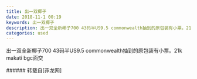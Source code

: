 ```yaml
---
title: 出一双椰子
date: 2018-11-1 00:19
keywords: 出一双椰子
description: 出一双全新椰子700 43码半US9.5 commonwealth抽到的原包装有小票。21k makati bgc面交
categories: used
---
```

<td class="t_f" id="postmessage_2199261">

出一双全新椰子700 43码半US9.5 commonwealth抽到的原包装有小票。21k makati bgc面交<br/>
<img alt="" border="0" class="zoom" data-cf-modified-3c0a99c7e7be2ba8f4a5638e-="" file="http://www.flw.ph/data/appbyme/upload/image/201811/01/K4ekZSSXb23f.jpg" id="aimg_Uz4XC" lazyloadthumb="1" onclick="" onmouseover="" src="http://www.flw.ph/data/appbyme/upload/image/201811/01/K4ekZSSXb23f.jpg"/><br/>
<img alt="" border="0" class="zoom" data-cf-modified-3c0a99c7e7be2ba8f4a5638e-="" file="http://www.flw.ph/data/appbyme/upload/image/201811/01/KPCsPeUB0DwP.jpg" id="aimg_L4n47" lazyloadthumb="1" onclick="" onmouseover="" src="http://www.flw.ph/data/appbyme/upload/image/201811/01/KPCsPeUB0DwP.jpg"/><br/>
</td>
###### 转载自[菲龙网]
